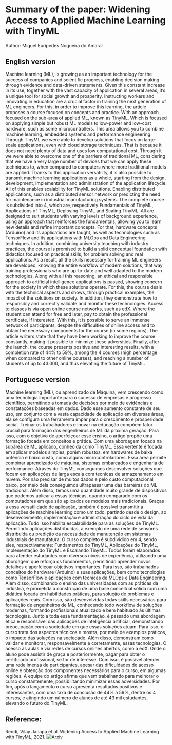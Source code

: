 # Summary of the paper: Widening Access to Applied Machine Learning with TinyML

Author: Miguel Euripedes Nogueira do Amaral

## English version

Machine learning (ML), is growing as an important technology for the success of companies and scientific progress, enabling decision making through evidence and data-driven statements. Given this constant increase in its use, together with the vast capacity of application in several areas, it’s a unique tool for social growth and prosperity. Instructing workers and innovating in education are a crucial factor in training the next generation of ML engineers. For this, in order to improve this learning, the article proposes a course focused on concepts and practice. With an approach focused on the sub-area of ​​applied ML, known as TinyML. Which is focused on applying simple but robust ML models to low-power and low-cost hardware, such as some microcontrollers.
This area allows you to combine machine learning, embedded systems and performance engineering. Through TinyML we were able to develop solutions that focus on large-scale applications, even with cloud storage techniques. That is because it does not need plenty of data and uses low computational cost. Through it we were able to overcome one of the barriers of traditional ML, considering that we have a very large number of devices that we can apply these techniques to, when compared to computers where more traditional models are applied. Thanks to this application versatility, it is also possible to transmit machine learning applications as a whole, starting from the design, development, implementation and administration of the application lifecycle. All of this enables scalability for TinyML solutions. Enabling distributed applications, such as a distributed sensor network or predicting the need for maintenance in industrial manufacturing systems.
The complete course is subdivided into 4, which are, respectively:Fundamentals of TinyML, Applications of TinyML, Deploying TinyML and Scaling TinyML. All are designed to suit students with varying levels of background experience, using an approach that reinforces the fundamentals, allowing you to learn new details and refine important concepts. For that, hardware concepts (Arduino) and its applications are taught, as well as technologies such as TensorFlow and its applications with MLOps and Data Engineering techniques.
In addition, combining university teaching with industry practices, the course is promised to build a solid conceptual foundation with didactics focused on practical skills, for problem solving and real applications. As a result, all the skills necessary for training ML engineers are developed, knowing the entire workflow of modern solutions, that way training professionals who are up-to-date and well adapted to the modern technologies.
Along with all this reasoning, an ethical and responsible approach to artificial intelligence applications is passed, showing concern for the society in which these solutions operate. For this, the course deals with the technical aspects and shows, through practical examples, the impact of the solutions on society. In addition, they demonstrate how to responsibly and correctly validate and monitor these technologies.
Access to classes is via open online course networks, such as edX. Where the student can attend for free and later, pay to obtain the professional certificate, if interested. With this, it is possible to serve an immense network of participants, despite the difficulties of online access and to obtain the necessary components for the course (in some regions). The article writers state that they have been working to improve the course constantly, making it possible to minimize these adversities. Finally, after the launch, the course presents positive and interesting results, with a completion rate of 44% to 59%, among the 4 courses (high percentage when compared to other online courses), and reaching a number of students of up to 43.000, and thus elevating the future of TinyML.

## Portuguese version 

Machine learning (ML), ou aprendizado de Máquina, vem crescendo como uma tecnologia importante para o sucesso de empresas e progresso científico, permitindo a tomada de decisões por meio de evidências e constatações baseadas em dados. Dado esse aumento constante de seu uso, em conjunto com a vasta capacidade de aplicação em diversas áreas, ela se configura uma ferramenta ímpar para o crescimento e prosperidade social. Treinar os trabalhadores e inovar na educação compõem fator crucial para formação dos engenheiros de ML da próxima geração. Para isso, com o objetivo de aperfeiçoar esse ensino, o artigo propõe uma formação focada em conceitos e prática. Com uma abordagem focada na subárea de ML aplicado, conhecida como TinyML. Essa vertente é focada em aplicar modelos simples, porém robustos, em hardwares de baixa potência e baixo custo, como alguns microcontroladores.
Essa área permite combinar aprendizado de máquina, sistemas embarcados e engenharia de performance. Através do TinyML conseguimos desenvolver soluções que focam em aplicações de larga escala com tecnicas de armazenamento em nuvem. Por não precisar de muitos dados e pelo custo computacional baixo, por meio dela conseguimos ultrapassar uma das barreiras do ML tradicional. Além disso, temos uma quantidade muito grande de dispositivos que podemos aplicar a essas técnicas, quando comparado com os computadores em que são aplicados os modelos mais tradicionais. Graças a essa versatilidade de aplicação, também é possível transmitir a aplicações de machine learning como um todo, partindo desde o design, ao desenvolvimento, implementação e administração do ciclo de vida da aplicação. Tudo isso habilita escalabilidade para as soluções de TinyML. Permitindo aplicações distribuídas, a exemplo de uma rede de sensores distribuída ou predição da necessidade de manutenção em sistemas industriais de manufatura. 
O curso completo é subdividido em 4, sendo eles, respectivamente: Fundamentos do TinyML, Aplicações do TinyML, Implementação do TinyML e Escalando TinyML. Todos foram elaborados para atender estudantes com diversos níveis de experiência, utilizando uma abordagem que reforça os fundamentos, permitindo aprender novos detalhes e aperfeiçoar objetivos importantes. Para isso, são trabalhados conceitos do hardware (Arduino) e suas aplicações, bem como tecnologias como TensorFlow e aplicações com técnicas de MLOps e Data Engineering. 
Além disso, combinando o ensino das universidades com as práticas da indústria, é prometida a construção de uma base conceitual sólida com uma didática focada em habilidades práticas, para solução de problemas e aplicações reais. Com isso, são desenvolvidas todas skills necessárias para formação de engenheiros de ML, conhecendo todo workflow de soluções modernas, formando profissionais atualizado e bem habituado às últimas tecnologias.
Junto a toda essa fundamentação, é passado uma abordagem ética e responsável das aplicações de inteligência artificial, demonstrando preocupação com a sociedade em que essas soluções atuam. Para isso, o curso trata dos aspectos técnicos e mostra, por meio de exemplos práticos, o impacto das soluções na sociedade. Além disso, demonstram como validar e monitorar, responsavelmente e corretamente, essas tecnologias.
O acesso às aulas é via redes de cursos onlines abertos, como a edX. Onde o aluno pode assistir de graça e posteriormente, pagar para obter o certificado profissional, se for de interesse. Com isso, é possível atender uma rede imensa de participantes, apesar das dificuldades de acesso online e obtenção dos componentes necessários para o curso, em algumas regiões. A equipe do artigo afirma que vem trabalhando para melhorar o curso constantemente, possibilitando minimizar essas adversidades. Por fim, após o lançamento o curso apresenta resultados positivos e interessantes, com uma taxa de conclusão de 44% a 59%, dentre os 4 cursos, e atingindo um número de alunos de até 43 mil estudantes, elevando o futuro do TinyML.

## Reference:

Reddi, Vilay Janapa et al. Widening Access to Applied Machine Learning with TinyML, 2021. [![Arxiv](https://img.shields.io/badge/paper-arxiv-red)](https://arxiv.org/pdf/2106.04008.pdf)
